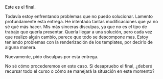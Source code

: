 Este es el final.

Todavía estoy enfrentando problemas que no puedo solucionar.
Lamento profundamente esta entrega. He intentado tantas modificaciones que ya no sé qué más hacer.
Mis más sinceras disculpas, ya que no es el tipo de trabajo que quería presentar. Quería llegar a una solución, pero cada vez que realizo algún cambio, parece que todo se descompone mas.
Estoy teniendo problemas con la renderización de los templates, por decirlo de alguna manera.

Nuevamente, pido disculpas por esta entrega.

No sé cómo procederemos en este caso. Si desapruebo el final, ¿deberé recursar todo el curso o cómo se manejará la situación en este momento?